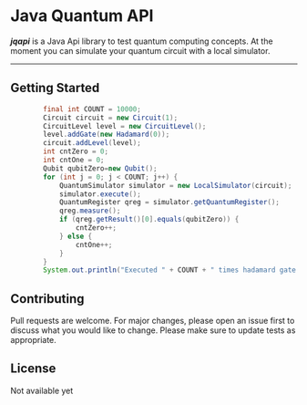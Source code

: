 # Java Quantum API

_**jqapi**_ is a Java Api library to test quantum computing concepts. At the moment you can simulate your quantum circuit with a local simulator.

***

## Getting Started

```java
        final int COUNT = 10000;
        Circuit circuit = new Circuit(1);
        CircuitLevel level = new CircuitLevel();
        level.addGate(new Hadamard(0));
        circuit.addLevel(level);
        int cntZero = 0;
        int cntOne = 0;
        Qubit qubitZero=new Qubit();
        for (int j = 0; j < COUNT; j++) {
            QuantumSimulator simulator = new LocalSimulator(circuit);
            simulator.execute();
            QuantumRegister qreg = simulator.getQuantumRegister();
            qreg.measure();
            if (qreg.getResult()[0].equals(qubitZero)) {
                cntZero++;
            } else {
                cntOne++;
            }
        }
        System.out.println("Executed " + COUNT + " times hadamard gate on single qubit: " + cntZero + " of them were 0 and " + cntOne + " were 1.");
```

## Contributing
Pull requests are welcome. For major changes, please open an issue first to discuss what you would like to change.
Please make sure to update tests as appropriate.

## License
Not available yet

